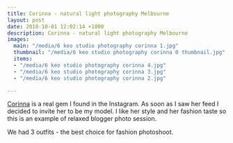 ```yaml
---
title: Corinna - natural light photography Melbourne
layout: post
date: 2018-10-01 12:02:14 +1000
description: Corinna - natural light photography Melbourne
images:
  main: "/media/6 keo studio photography corinna 1.jpg"
  thumbnail: "/media/6 keo studio photography corinna 0 thumbnail.jpg"
  items:
  - "/media/6 keo studio photography corinna 4.jpg"
  - "/media/6 keo studio photography corinna 3.jpg"
  - "/media/6 keo studio photography corinna 2.jpg"

---
```

[Corinna](https://www.instagram.com/apropos.coco/) is a  real gem I found in the Instagram. As soon as I saw her feed I decided to invite her to be my model. I like her style and her fashion taste so this is an example of relaxed blogger photo session.

We had 3 outfits - the best choice for fashion photoshoot.